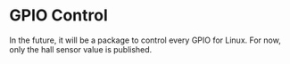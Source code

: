# GPIO Control

In the future, it will be a package to control every GPIO for Linux. For now, only the hall sensor value is published.
